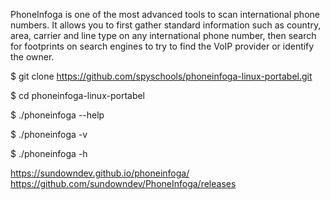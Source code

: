 PhoneInfoga is one of the most advanced tools to scan international phone numbers. It allows you to first gather standard information such as country, area, carrier and line type on any international phone number, then search for footprints on search engines to try to find the VoIP provider or identify the owner.

$ git clone https://github.com/spyschools/phoneinfoga-linux-portabel.git

$ cd phoneinfoga-linux-portabel

$ ./phoneinfoga --help

$ ./phoneinfoga -v

$ ./phoneinfoga -h

https://sundowndev.github.io/phoneinfoga/
https://github.com/sundowndev/PhoneInfoga/releases

